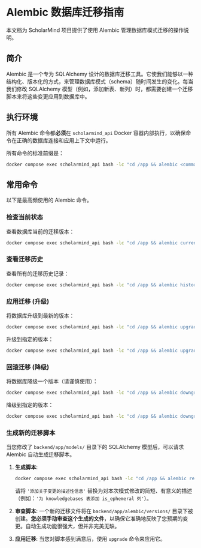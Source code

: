# Alembic 数据库迁移指南

本文档为 ScholarMind 项目提供了使用 Alembic 管理数据库模式迁移的操作说明。

## 简介

Alembic 是一个专为 SQLAlchemy 设计的数据库迁移工具。它使我们能够以一种结构化、版本化的方式，来管理数据库模式（schema）随时间发生的变化。每当我们修改 SQLAlchemy 模型（例如，添加新表、新列）时，都需要创建一个迁移脚本来将这些变更应用到数据库中。

## 执行环境

所有 Alembic 命令都**必须**在 `scholarmind_api` Docker 容器内部执行，以确保命令在正确的数据库连接和应用上下文中运行。

所有命令的标准前缀是：
```bash
docker compose exec scholarmind_api bash -lc "cd /app && alembic <command>"
```

## 常用命令

以下是最高频使用的 Alembic 命令。

### 检查当前状态

查看数据库当前的迁移版本：
```bash
docker compose exec scholarmind_api bash -lc "cd /app && alembic current"
```

### 查看迁移历史

查看所有的迁移历史记录：
```bash
docker compose exec scholarmind_api bash -lc "cd /app && alembic history --verbose"
```

### 应用迁移 (升级)

将数据库升级到最新的版本：
```bash
docker compose exec scholarmind_api bash -lc "cd /app && alembic upgrade head"
```

升级到指定的版本：
```bash
docker compose exec scholarmind_api bash -lc "cd /app && alembic upgrade <revision_id>"
```

### 回滚迁移 (降级)

将数据库降级一个版本（请谨慎使用）：
```bash
docker compose exec scholarmind_api bash -lc "cd /app && alembic downgrade -1"
```

降级到指定的版本：
```bash
docker compose exec scholarmind_api bash -lc "cd /app && alembic downgrade <revision_id>"
```

### 生成新的迁移脚本

当您修改了 `backend/app/models/` 目录下的 SQLAlchemy 模型后，可以请求 Alembic 自动生成迁移脚本。

1.  **生成脚本**:
    ```bash
    docker compose exec scholarmind_api bash -lc "cd /app && alembic revision --autogenerate -m '添加关于变更的描述性信息'"
    ```
    请将 `'添加关于变更的描述性信息'` 替换为对本次模式修改的简短、有意义的描述（例如：`'为 knowledgebases 表添加 is_ephemeral 列'`）。

2.  **审查脚本**:
    一个新的迁移文件将在 `backend/app/alembic/versions/` 目录下被创建。**您必须手动审查这个生成的文件**，以确保它准确地反映了您预期的变更。自动生成功能很强大，但并非完美无缺。

3.  **应用迁移**:
    当您对脚本感到满意后，使用 `upgrade` 命令来应用它。